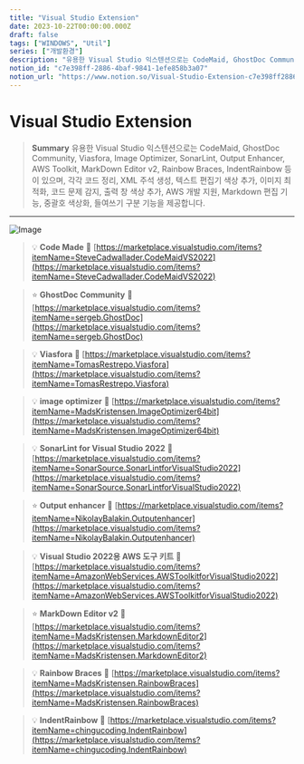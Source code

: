 ```yaml
---
title: "Visual Studio Extension"
date: 2023-10-22T00:00:00.000Z
draft: false
tags: ["WINDOWS", "Util"]
series: ["개발환경"]
description: "유용한 Visual Studio 익스텐션으로는 CodeMaid, GhostDoc Community, Viasfora, Image Optimizer, SonarLint, Output Enhancer, AWS Toolkit, MarkDown Editor v2, Rainbow Braces, IndentRainbow 등이 있으며, 각각 코드 정리, XML 주석 생성, 텍스트 편집기 색상 추가, 이미지 최적화, 코드 문제 감지, 출력 창 색상 추가, AWS 개발 지원, Markdown 편집 기능, 중괄호 색상화, 들여쓰기 구분 기능을 제공합니다."
notion_id: "c7e398ff-2886-4baf-9841-1efe858b3a07"
notion_url: "https://www.notion.so/Visual-Studio-Extension-c7e398ff28864baf98411efe858b3a07"
---
```


# Visual Studio Extension

> **Summary**
> 유용한 Visual Studio 익스텐션으로는 CodeMaid, GhostDoc Community, Viasfora, Image Optimizer, SonarLint, Output Enhancer, AWS Toolkit, MarkDown Editor v2, Rainbow Braces, IndentRainbow 등이 있으며, 각각 코드 정리, XML 주석 생성, 텍스트 편집기 색상 추가, 이미지 최적화, 코드 문제 감지, 출력 창 색상 추가, AWS 개발 지원, Markdown 편집 기능, 중괄호 색상화, 들여쓰기 구분 기능을 제공합니다.

---

![Image](https://prod-files-secure.s3.us-west-2.amazonaws.com/09ccd4d5-876c-4bba-bbdf-cc77a0a11257/fcbd57bc-d390-4928-abf9-fbfa4c012369/Untitled.png?X-Amz-Algorithm=AWS4-HMAC-SHA256&X-Amz-Content-Sha256=UNSIGNED-PAYLOAD&X-Amz-Credential=ASIAZI2LB4662TZ7TBMK%2F20250724%2Fus-west-2%2Fs3%2Faws4_request&X-Amz-Date=20250724T115906Z&X-Amz-Expires=3600&X-Amz-Security-Token=IQoJb3JpZ2luX2VjEAMaCXVzLXdlc3QtMiJGMEQCID7KshSH6UgJfO6g8peLpLHI%2Fo4MFymezWdwrLmWMGmZAiALgGC2WAtHhKB9T0%2B%2BHxuEpHw0%2BDr07yktngqD%2B0aE1yr%2FAwgsEAAaDDYzNzQyMzE4MzgwNSIMPJSyyDpOSST8JDiPKtwDX7xjkrNaCckL2f5ArzueRvaOCUCX8F9Y6GN5LHrn29vSPDIfBwdExXbMTUFfAwuXTLYhhWNCIH4oVUAV3dUoC2Xhk6R63NU%2FzwXdpov4cyRoFW93ydkeWoiUktsMzbLwsK4jdbZXG7VaOwxuMv92E7Myw2L2%2FzM9pDj4BY4R43gMc4%2FKGe3RDG291Y9XEpWjcpjzhIfwoVudbPJy0l3gyFxCGXPX5zpbImrZl4xwporRcBxsrAKMo8SZ6eaqY2WRFvjKY5d%2FDnPeJsH3r8GXqX%2B8UpSvB7Um%2FKEc3fTak5U3j%2FKinlXoYD6lVB%2Bo9XrTE%2FQeKMEZ0ReBQp8isK1MBCSu57VKsMNSPeALoNv1qziG08YMtMlGLWoxB%2BVJhCCpjbZt1iLlIX0w03HT82caEyz1WUzY9NpDH3VunzQmY91c8Q7Dh%2FnTLdC32mhIOYGFOWjtY2TwC4uHZNUiF4eqJpFhkydH9k9ii6%2BbLs6YDDV9FOByS4phxW0V6TeVO8wHuqYSltrF%2BBUk%2FdnV3J4B6u4%2BDfY5%2Ffi2Onv1D9OCReb0xPXc02n2yIWsVMHKCaFh5S%2F6j0fwF03fFh0V5G3LUu12fa0L0C9p1bHJ2Z62Nf8%2FXlUaeRSoD0UlHXswopuIxAY6pgHq38cP2l2gOnh9%2BC2Z5D2U4o44%2BLJSTASg4ixsN0ntAyeaKP%2FhSTt2%2BNYvfhM6Pu4jLPEsU7RWXHnCTiRrFPf3wAuNWAZKIRbxGoQGMQrTYdWKYCEFUUjbrS%2BcRyFTWA1sHbgs0UUh559s0gWMwCInC0K2TuVapsxmYS8Td5uCSUCm6ZjR9MfTwVuOKm9HCFHG2KNf1H%2BDBYVWnKhjSQzpbw%2FM%2F3pC&X-Amz-Signature=e83b146d63c13074f55ddda034552219333d3e58f7a2ef80c2bb726b5d062c81&X-Amz-SignedHeaders=host&x-amz-checksum-mode=ENABLED&x-id=GetObject)

> 💡 ****Code Made****
> 🔗 [https://marketplace.visualstudio.com/items?itemName=SteveCadwallader.CodeMaidVS2022](https://marketplace.visualstudio.com/items?itemName=SteveCadwallader.CodeMaidVS2022)
>
>

> ⭐ ****GhostDoc Community****
> 🔗 [https://marketplace.visualstudio.com/items?itemName=sergeb.GhostDoc](https://marketplace.visualstudio.com/items?itemName=sergeb.GhostDoc)
>
>

> 💡 ****Viasfora****
> 🔗 [https://marketplace.visualstudio.com/items?itemName=TomasRestrepo.Viasfora](https://marketplace.visualstudio.com/items?itemName=TomasRestrepo.Viasfora)
>
>

> 💡 ****image optimizer****
> 🔗 [https://marketplace.visualstudio.com/items?itemName=MadsKristensen.ImageOptimizer64bit](https://marketplace.visualstudio.com/items?itemName=MadsKristensen.ImageOptimizer64bit)
>
>

> 💡 ****SonarLint for Visual Studio 2022****
> 🔗 [https://marketplace.visualstudio.com/items?itemName=SonarSource.SonarLintforVisualStudio2022](https://marketplace.visualstudio.com/items?itemName=SonarSource.SonarLintforVisualStudio2022)
>
>

> ⭐ ****Output enhancer****
> 🔗 [https://marketplace.visualstudio.com/items?itemName=NikolayBalakin.Outputenhancer](https://marketplace.visualstudio.com/items?itemName=NikolayBalakin.Outputenhancer)
>
>

> 💡 ****Visual Studio 2022용 AWS 도구 키트****
> 🔗 [https://marketplace.visualstudio.com/items?itemName=AmazonWebServices.AWSToolkitforVisualStudio2022](https://marketplace.visualstudio.com/items?itemName=AmazonWebServices.AWSToolkitforVisualStudio2022)
>
>

> ⭐ **MarkDown Editor v2**
> 🔗 [https://marketplace.visualstudio.com/items?itemName=MadsKristensen.MarkdownEditor2](https://marketplace.visualstudio.com/items?itemName=MadsKristensen.MarkdownEditor2)
>
>

> 💡 **Rainbow Braces**
> 🔗 [https://marketplace.visualstudio.com/items?itemName=MadsKristensen.RainbowBraces](https://marketplace.visualstudio.com/items?itemName=MadsKristensen.RainbowBraces)
>
>

> 💡 ****IndentRainbow****
> 🔗 [https://marketplace.visualstudio.com/items?itemName=chingucoding.IndentRainbow](https://marketplace.visualstudio.com/items?itemName=chingucoding.IndentRainbow)
>
>


